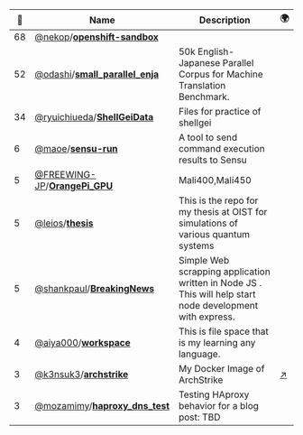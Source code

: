 |:star2: | Name | Description | 🌍|
|---|---|---|---|
|68|[@nekop](https://github.com/nekop)/[**openshift-sandbox**](https://github.com/nekop/openshift-sandbox)|||
|52|[@odashi](https://github.com/odashi)/[**small_parallel_enja**](https://github.com/odashi/small_parallel_enja)|50k English-Japanese Parallel Corpus for Machine Translation Benchmark.||
|34|[@ryuichiueda](https://github.com/ryuichiueda)/[**ShellGeiData**](https://github.com/ryuichiueda/ShellGeiData)|Files for practice of shellgei||
|6|[@maoe](https://github.com/maoe)/[**sensu-run**](https://github.com/maoe/sensu-run)|A tool to send command execution results to Sensu||
|5|[@FREEWING-JP](https://github.com/FREEWING-JP)/[**OrangePi_GPU**](https://github.com/FREEWING-JP/OrangePi_GPU)|Mali400,Mali450||
|5|[@leios](https://github.com/leios)/[**thesis**](https://github.com/leios/thesis)|This is the repo for my thesis at OIST for simulations of various quantum systems||
|5|[@shankpaul](https://github.com/shankpaul)/[**BreakingNews**](https://github.com/shankpaul/BreakingNews)|Simple Web scrapping application written in Node JS . This will help start node development with express.||
|4|[@aiya000](https://github.com/aiya000)/[**workspace**](https://github.com/aiya000/workspace)|This is file space that is my learning any language.||
|3|[@k3nsuk3](https://github.com/k3nsuk3)/[**archstrike**](https://github.com/k3nsuk3/archstrike)|My Docker Image of ArchStrike|[:arrow_upper_right:](https://hub.docker.com/r/k3nsuk3/archstrike/)|
|3|[@mozamimy](https://github.com/mozamimy)/[**haproxy_dns_test**](https://github.com/mozamimy/haproxy_dns_test)|Testing HAproxy behavior for a blog post: TBD||

